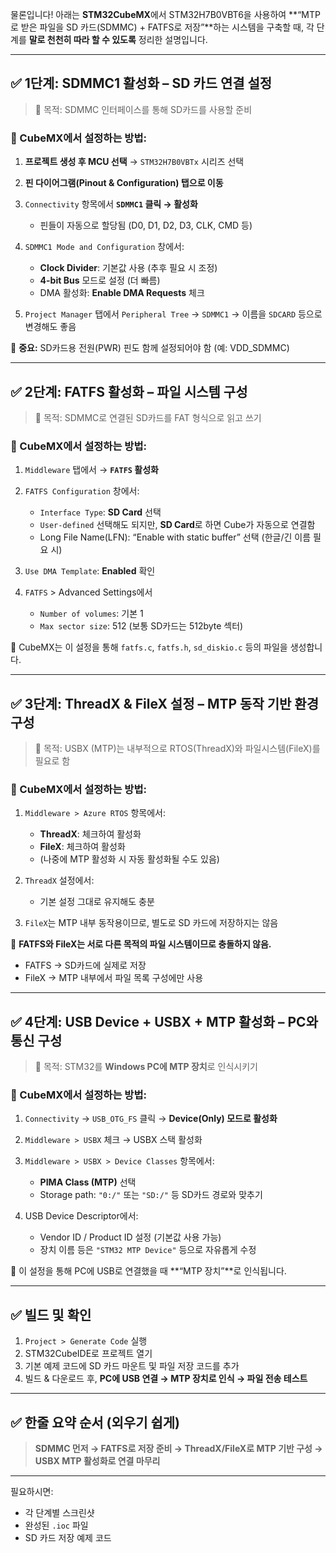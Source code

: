 물론입니다!
아래는 **STM32CubeMX**에서 STM32H7B0VBT6을 사용하여
\*\*“MTP로 받은 파일을 SD 카드(SDMMC) + FATFS로 저장”\*\*하는 시스템을 구축할 때,
각 단계를 **말로 천천히 따라 할 수 있도록** 정리한 설명입니다.

---

## ✅ 1단계: **SDMMC1 활성화 – SD 카드 연결 설정**

> 🎯 목적: SDMMC 인터페이스를 통해 SD카드를 사용할 준비

### 📌 CubeMX에서 설정하는 방법:

1. **프로젝트 생성 후 MCU 선택** → `STM32H7B0VBTx` 시리즈 선택
2. **핀 다이어그램(Pinout & Configuration) 탭으로 이동**
3. `Connectivity` 항목에서 **`SDMMC1` 클릭 → 활성화**

   * 핀들이 자동으로 할당됨 (D0, D1, D2, D3, CLK, CMD 등)
4. `SDMMC1 Mode and Configuration` 창에서:

   * **Clock Divider**: 기본값 사용 (추후 필요 시 조정)
   * **4-bit Bus** 모드로 설정 (더 빠름)
   * DMA 활성화: **Enable DMA Requests** 체크
5. `Project Manager` 탭에서 `Peripheral Tree` → `SDMMC1` → 이름을 `SDCARD` 등으로 변경해도 좋음

📌 **중요:** SD카드용 전원(PWR) 핀도 함께 설정되어야 함 (예: VDD\_SDMMC)

---

## ✅ 2단계: **FATFS 활성화 – 파일 시스템 구성**

> 🎯 목적: SDMMC로 연결된 SD카드를 FAT 형식으로 읽고 쓰기

### 📌 CubeMX에서 설정하는 방법:

1. `Middleware` 탭에서 → **`FATFS` 활성화**
2. `FATFS Configuration` 창에서:

   * `Interface Type`: **SD Card** 선택
   * `User-defined` 선택해도 되지만, **SD Card**로 하면 Cube가 자동으로 연결함
   * Long File Name(LFN): “Enable with static buffer” 선택 (한글/긴 이름 필요 시)
3. `Use DMA Template`: **Enabled** 확인
4. `FATFS` > Advanced Settings에서

   * `Number of volumes`: 기본 1
   * `Max sector size`: 512 (보통 SD카드는 512byte 섹터)

📌 CubeMX는 이 설정을 통해 `fatfs.c`, `fatfs.h`, `sd_diskio.c` 등의 파일을 생성합니다.

---

## ✅ 3단계: **ThreadX & FileX 설정 – MTP 동작 기반 환경 구성**

> 🎯 목적: USBX (MTP)는 내부적으로 RTOS(ThreadX)와 파일시스템(FileX)를 필요로 함

### 📌 CubeMX에서 설정하는 방법:

1. `Middleware > Azure RTOS` 항목에서:

   * **ThreadX**: 체크하여 활성화
   * **FileX**: 체크하여 활성화
   * (나중에 MTP 활성화 시 자동 활성화될 수도 있음)
2. `ThreadX` 설정에서:

   * 기본 설정 그대로 유지해도 충분
3. `FileX`는 MTP 내부 동작용이므로, 별도로 SD 카드에 저장하지는 않음

📌 **FATFS와 FileX는 서로 다른 목적의 파일 시스템이므로 충돌하지 않음.**

* FATFS → SD카드에 실제로 저장
* FileX → MTP 내부에서 파일 목록 구성에만 사용

---

## ✅ 4단계: **USB Device + USBX + MTP 활성화 – PC와 통신 구성**

> 🎯 목적: STM32를 **Windows PC에 MTP 장치**로 인식시키기

### 📌 CubeMX에서 설정하는 방법:

1. `Connectivity` → `USB_OTG_FS` 클릭 → **Device(Only) 모드로 활성화**
2. `Middleware > USBX` 체크 → USBX 스택 활성화
3. `Middleware > USBX > Device Classes` 항목에서:

   * **PIMA Class (MTP)** 선택
   * Storage path: `"0:/"` 또는 `"SD:/"` 등 SD카드 경로와 맞추기
4. USB Device Descriptor에서:

   * Vendor ID / Product ID 설정 (기본값 사용 가능)
   * 장치 이름 등은 `"STM32 MTP Device"` 등으로 자유롭게 수정

📌 이 설정을 통해 PC에 USB로 연결했을 때 \*\*“MTP 장치”\*\*로 인식됩니다.

---

## ✅ 빌드 및 확인

1. `Project > Generate Code` 실행
2. STM32CubeIDE로 프로젝트 열기
3. 기본 예제 코드에 SD 카드 마운트 및 파일 저장 코드를 추가
4. 빌드 & 다운로드 후, **PC에 USB 연결 → MTP 장치로 인식 → 파일 전송 테스트**

---

## ✅ 한줄 요약 순서 (외우기 쉽게)

> **SDMMC 먼저 → FATFS로 저장 준비 → ThreadX/FileX로 MTP 기반 구성 → USBX MTP 활성화로 연결 마무리**

---

필요하시면:

* 각 단계별 스크린샷
* 완성된 `.ioc` 파일
* SD 카드 저장 예제 코드
